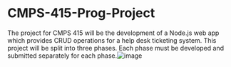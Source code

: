 # CMPS-415-Prog-Project

The project for CMPS 415 will be the development of a Node.js web app which provides CRUD operations for a help desk ticketing system. This project will be split into three phases. Each phase must be developed and submitted separately for each phase.![image](https://user-images.githubusercontent.com/89437977/231026117-a7383532-779c-4ae2-a996-ff82c9e89783.png)
